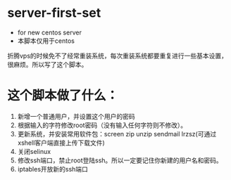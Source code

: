 # server-first-set
* for new centos server
* 本脚本仅用于centos

折腾vps的时候免不了经常重装系统，每次重装系统都要重复进行一些基本设置，很麻烦。所以写了这个脚本。
# 这个脚本做了什么：
1. 新增一个普通用户，并设置这个用户的密码
2. 根据输入的字符修改root密码（没有输入任何字符则不修改）。
3. 更新系统，并安装常用软件包：screen zip unzip sendmail lrzsz(可通过xshell客户端直接上传下载文件)
4. 关闭selinux
5. 修改ssh端口，禁止root登陆ssh。所以一定要记住你新建的用户名和密码。
6. iptables开放新的ssh端口
